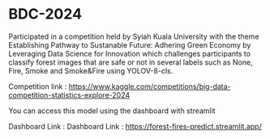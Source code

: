 # BDC-2024

Participated in a competition held by Syiah Kuala University with the theme Establishing Pathway to Sustanable Future: Adhering Green Economy by Leveraging Data Science for Innovation which challenges participants to classify forest images that are safe or not in several labels such as None, Fire, Smoke and Smoke&Fire using YOLOV-8-cls.

Competition link : https://www.kaggle.com/competitions/big-data-competition-statistics-explore-2024

You can access this model using the dashboard with streamlit

Dashboard Link : Dashboard Link : https://forest-fires-predict.streamlit.app/
